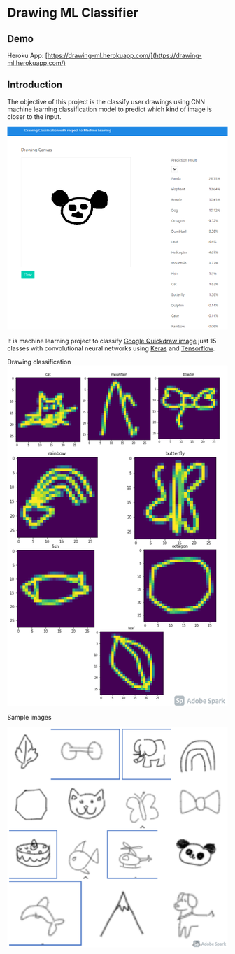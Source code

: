 Drawing ML Classifier
===

## Demo

Heroku App: 
[https://drawing-ml.herokuapp.com/](https://drawing-ml.herokuapp.com/)

## Introduction

The objective of this project is the classify user drawings using CNN machine learning classification model to predict which kind of image is closer to the input.

![Web Preview](docs/webpreview.png)

It is machine learning project to classify [Google Quickdraw image](https://github.com/googlecreativelab/quickdraw-dataset) just 15 classes with convolutional neural networks using [Keras](https://keras.io/) and [Tensorflow](https://www.tensorflow.org).<br>

Drawing classification
![Drawing Classification](docs/drawing-classification-preview.png)

Sample images

![Drawing Classification](docs/drawing-classification-preview_2.png)
